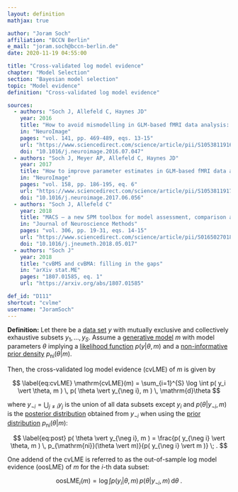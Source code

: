 ```yaml
---
layout: definition
mathjax: true

author: "Joram Soch"
affiliation: "BCCN Berlin"
e_mail: "joram.soch@bccn-berlin.de"
date: 2020-11-19 04:55:00

title: "Cross-validated log model evidence"
chapter: "Model Selection"
section: "Bayesian model selection"
topic: "Model evidence"
definition: "Cross-validated log model evidence"

sources:
  - authors: "Soch J, Allefeld C, Haynes JD"
    year: 2016
    title: "How to avoid mismodelling in GLM-based fMRI data analysis: cross-validated Bayesian model selection"
    in: "NeuroImage"
    pages: "vol. 141, pp. 469-489, eqs. 13-15"
    url: "https://www.sciencedirect.com/science/article/pii/S1053811916303615"
    doi: "10.1016/j.neuroimage.2016.07.047"
  - authors: "Soch J, Meyer AP, Allefeld C, Haynes JD"
    year: 2017
    title: "How to improve parameter estimates in GLM-based fMRI data analysis: cross-validated Bayesian model averaging"
    in: "NeuroImage"
    pages: "vol. 158, pp. 186-195, eq. 6"
    url: "https://www.sciencedirect.com/science/article/pii/S105381191730527X"
    doi: "10.1016/j.neuroimage.2017.06.056"
  - authors: "Soch J, Allefeld C"
    year: 2018
    title: "MACS – a new SPM toolbox for model assessment, comparison and selection"
    in: "Journal of Neuroscience Methods"
    pages: "vol. 306, pp. 19-31, eqs. 14-15"
    url: "https://www.sciencedirect.com/science/article/pii/S0165027018301468"
    doi: "10.1016/j.jneumeth.2018.05.017"
  - authors: "Soch J"
    year: 2018
    title: "cvBMS and cvBMA: filling in the gaps"
    in: "arXiv stat.ME"
    pages: "1807.01585, eq. 1"
    url: "https://arxiv.org/abs/1807.01585"

def_id: "D111"
shortcut: "cvlme"
username: "JoramSoch"
---
```



**Definition:** Let there be a [data set](/D/data) $y$ with mutually exclusive and collectively exhaustive subsets $y_1, \ldots, y_S$. Assume a [generative model](/D/gm) $m$ with model parameters $\theta$ implying a [likelihood function](/D/lf) $p(y \vert \theta, m)$ and a [non-informative](/D/prior-inf) [prior density](/D/prior) $p_{\mathrm{ni}}(\theta \vert m)$.

Then, the cross-validated log model evidence (cvLME) of $m$ is given by

$$ \label{eq:cvLME}
\mathrm{cvLME}(m) = \sum_{i=1}^{S} \log \int p( y_i \vert \theta, m ) \, p( \theta \vert y_{\neg i}, m ) \, \mathrm{d}\theta
$$

where $y_{\neg i} = \bigcup_{j \neq i} y_j$ is the union of all data subsets except $y_i$ and $p( \theta \vert y_{\neg i}, m )$ is the [posterior distribution](/D/post) obtained from $y_{\neg i}$ when using the [prior distribution](/D/prior) $p_{\mathrm{ni}}(\theta \vert m)$:

$$ \label{eq:post}
p( \theta \vert y_{\neg i}, m ) = \frac{p( y_{\neg i} \vert \theta, m ) \, p_{\mathrm{ni}}(\theta \vert m)}{p( y_{\neg i} \vert m )} \; .
$$

One addend of the cvLME is referred to as the out-of-sample log model evidence (oosLME) of $m$ for the $i$-th data subset:

$$ \label{eq:oosLME}
\mathrm{oosLME}_i(m) = \log \int p( y_i \vert \theta, m ) \, p( \theta \vert y_{\neg i}, m ) \, \mathrm{d}\theta \; .
$$